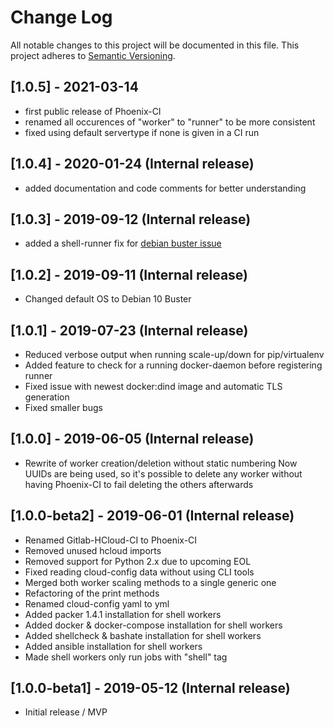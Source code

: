 # Change Log
All notable changes to this project will be documented in this file.
This project adheres to [Semantic Versioning](http://semver.org/).

## [1.0.5] - 2021-03-14
- first public release of Phoenix-CI
- renamed all occurences of "worker" to "runner" to be more consistent
- fixed using default servertype if none is given in a CI run

## [1.0.4] - 2020-01-24 (Internal release)
- added documentation and code comments for better understanding

## [1.0.3] - 2019-09-12 (Internal release)
- added a shell-runner fix for [debian buster issue](https://gitlab.com/gitlab-org/gitlab-runner/issues/4449)

## [1.0.2] - 2019-09-11 (Internal release)
- Changed default OS to Debian 10 Buster

## [1.0.1] - 2019-07-23 (Internal release)
- Reduced verbose output when running scale-up/down for pip/virtualenv
- Added feature to check for a running docker-daemon before registering runner
- Fixed issue with newest docker:dind image and automatic TLS generation
- Fixed smaller bugs

## [1.0.0] - 2019-06-05 (Internal release)
- Rewrite of worker creation/deletion without static numbering
  Now UUIDs are being used, so it's possible to delete any worker
  without having Phoenix-CI to fail deleting the others afterwards

## [1.0.0-beta2] - 2019-06-01 (Internal release)
- Renamed Gitlab-HCloud-CI to Phoenix-CI
- Removed unused hcloud imports
- Removed support for Python 2.x due to upcoming EOL
- Fixed reading cloud-config data without using CLI tools
- Merged both worker scaling methods to a single generic one
- Refactoring of the print methods
- Renamed cloud-config yaml to yml
- Added packer 1.4.1 installation for shell workers
- Added docker & docker-compose installation for shell workers
- Added shellcheck & bashate installation for shell workers
- Added ansible installation for shell workers
- Made shell workers only run jobs with "shell" tag

## [1.0.0-beta1] - 2019-05-12 (Internal release)
- Initial release / MVP
